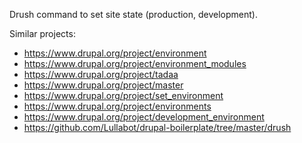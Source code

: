 Drush command to set site state (production, development).

Similar projects:
* https://www.drupal.org/project/environment
* https://www.drupal.org/project/environment_modules
* https://www.drupal.org/project/tadaa
* https://www.drupal.org/project/master
* https://www.drupal.org/project/set_environment
* https://www.drupal.org/project/environments
* https://www.drupal.org/project/development_environment
* https://github.com/Lullabot/drupal-boilerplate/tree/master/drush
